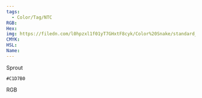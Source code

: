```yaml
---
tags:
  - Color/Tag/NTC
RGB:
Hex:
img: https://filedn.com/l0hpzxl1f01yT7GHxtF8cyk/Color%20Snake/standard_csv_to_svg/%23/C1D7B0.svg
CMYK:
HSL:
Name:
---
```

Sprout
```palette
#C1D7B0
```
RGB
